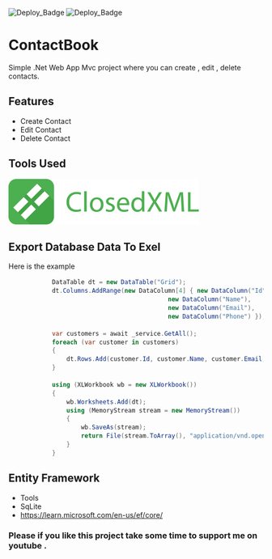 ![Deploy_Badge](https://badgen.net/github/stars/Sergindreu/ContactBook)
![Deploy_Badge](https://badgen.net/github/commits/Sergindreu/ContactBook)



# ContactBook

Simple .Net Web App Mvc project where you can create , edit , delete contacts.

## Features 
- Create Contact
- Edit Contact
- Delete Contact



## Tools Used


![alt text](https://github.com/ClosedXML/ClosedXML/raw/develop/resources/logo/readme.png "Logo Title Text 1")

## Export Database Data To Exel 

Here is the example 
```c#
            DataTable dt = new DataTable("Grid");
            dt.Columns.AddRange(new DataColumn[4] { new DataColumn("Id"),
                                            new DataColumn("Name"),
                                            new DataColumn("Email"),
                                            new DataColumn("Phone") });

            var customers = await _service.GetAll();
            foreach (var customer in customers)
            {
                dt.Rows.Add(customer.Id, customer.Name, customer.Email, customer.Phone);
            }

            using (XLWorkbook wb = new XLWorkbook())
            {
                wb.Worksheets.Add(dt);
                using (MemoryStream stream = new MemoryStream())
                {
                    wb.SaveAs(stream);
                    return File(stream.ToArray(), "application/vnd.openxmlformats-officedocument.spreadsheetml.sheet", "Repo.xlsx");
                }
            }


```

## Entity Framework

- Tools
- SqLite
- <https://learn.microsoft.com/en-us/ef/core/>




### Please if you like this project take some time to support me on youtube .


